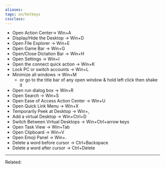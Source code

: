 ```yaml
---
aliases:
tags: on/hotkeys 
cssclass:
---
```


-   Open Action Center→ Win+A
-   Display/Hide the Desktop → Win+D
-   Open FIle Explorer → Win+E
-   Open Game Bar → Win+G
-   Open/Close Dictation Bar → Win+H
-   Open Settings → Win+I
-   Open the connect quick action → Win+K
-   Lock PC or switch accounts → Win+L
-   Minimize all windows → Win+M
    -   or go to the title bar of any open window & hold left click then shake it
-   Open run dialog box → Win+R
-   Open Search → Win+S
-   Open Ease of Access Action Center → Win+U
-   Open Quick Link Menu → Win+X
-   Temporarily Peek at Desktop → Win+,
-   Add a virtual Desktop → Win+Ctrl+D
-   Switch Between Virtual Desktops → Win+Ctrl+arrow keys
-   Open Task View → Win+Tab
-   Open Clipboard → Win+V
-   Open Emoji Panel → Win+.
-   Delete a word before cursor → Ctrl+Backspace
-   Delete a word after cursor → Ctrl+Delete

---
Related:


